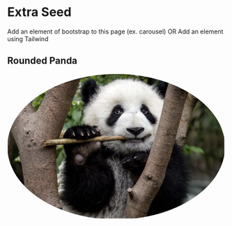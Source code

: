 <html>
    <head>
    <link rel="stylesheet" href="extra.css">
    </head>
    <body>
<div class="index-header">
    <h1>Extra Seed</h1>
    <p>Add an element of bootstrap to this page (ex. carousel) OR Add an element using Tailwind</p>
</div>

<html>
<head>
<meta name="viewport" content="width=device-width, initial-scale=5">
<style>
img {
  border-radius: 100%;
}
</style>
</head>
<body>

<h2>Rounded Panda</h2>

<img src="images/panda.png" alt="Avatar" style="width:500px">

</body>
</html> 


